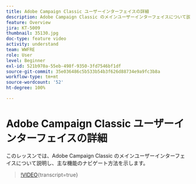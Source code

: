 ```yaml
---
title: Adobe Campaign Classic ユーザーインターフェイスの詳細
description: Adobe Campaign Classic のメインユーザーインターフェイスについて説明し、主な機能のナビゲート方法を示します。
feature: Overview
jira: KT-5009
thumbnail: 35130.jpg
doc-type: feature video
activity: understand
team: WWFRE
role: User
level: Beginner
exl-id: 521b970a-55eb-498f-9350-3fd7546bf1df
source-git-commit: 35e036486c5b533b54b3f626d88734e9a9fc3b8a
workflow-type: tm+mt
source-wordcount: '52'
ht-degree: 100%

---
```


# Adobe Campaign Classic ユーザーインターフェイスの詳細

このレッスンでは、Adobe Campaign Classic のメインユーザーインターフェイスについて説明し、主な機能のナビゲート方法を示します。

>[!VIDEO](https://video.tv.adobe.com/v/35130?quality=12&learn=on){transcript=true}
